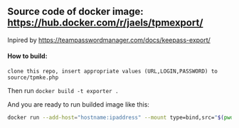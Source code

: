 ## Source code of docker image: https://hub.docker.com/r/jaels/tpmexport/

Inpired by https://teampasswordmanager.com/docs/keepass-export/

#### How to build:
```
clone this repo, insert appropriate values (URL,LOGIN,PASSWORD) to source/tpmke.php
```
Then run `docker build -t exporter .`

And you are ready to run builded image like this:
```bash
docker run --add-host="hostname:ipaddress" --mount type=bind,src="$(pwd)"/export,dst=/export exporter:latest
```

